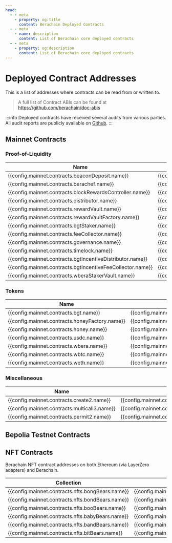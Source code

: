 ```yaml
---
head:
  - - meta
    - property: og:title
      content: Berachain Deployed Contracts
  - - meta
    - name: description
      content: List of Berachain core deployed contracts
  - - meta
    - property: og:description
      content: List of Berachain core deployed contracts
---
```


<script setup>
  import config from '@berachain/config/constants.json';
</script>

# Deployed Contract Addresses

This is a list of addresses where contracts can be read from or written to.

> A full list of Contract ABIs can be found at https://github.com/berachain/doc-abis

:::info
Deployed contracts have received several audits from various parties.
All audit reports are publicly available on [Github](https://github.com/berachain/security-audits).
:::

## Mainnet Contracts

### Proof-of-Liquidity

| Name                                                                                                                              | Address                                                                                                                                                                                               | ABI                                                                                                                                               |
| --------------------------------------------------------------------------------------------------------------------------------- | ----------------------------------------------------------------------------------------------------------------------------------------------------------------------------------------------------- | ------------------------------------------------------------------------------------------------------------------------------------------------- |
| <a :href="config.mainnet.contracts.beaconDeposit.docsUrl">{{config.mainnet.contracts.beaconDeposit.name}}</a>                     | <a target="_blank" :href="config.mainnet.dapps.berascan.url + 'address/' + config.mainnet.contracts.beaconDeposit.address">{{config.mainnet.contracts.beaconDeposit.address}}</a>                     | <a target="_blank" v-if=config.mainnet.contracts.beaconDeposit.abi :href="config.mainnet.contracts.beaconDeposit.abi">ABI</a>                     |
| <a :href="config.mainnet.contracts.berachef.docsUrl">{{config.mainnet.contracts.berachef.name}}</a>                               | <a target="_blank" :href="config.mainnet.dapps.berascan.url + 'address/' + config.mainnet.contracts.berachef.address">{{config.mainnet.contracts.berachef.address}}</a>                               | <a target="_blank" v-if=config.mainnet.contracts.berachef.abi :href="config.mainnet.contracts.berachef.abi">ABI</a>                               |
| <a :href="config.mainnet.contracts.blockRewardsController.docsUrl">{{config.mainnet.contracts.blockRewardsController.name}}</a>   | <a target="_blank" :href="config.mainnet.dapps.berascan.url + 'address/' + config.mainnet.contracts.blockRewardsController.address">{{config.mainnet.contracts.blockRewardsController.address}}</a>   | <a target="_blank" v-if=config.mainnet.contracts.blockRewardsController.abi :href="config.mainnet.contracts.blockRewardsController.abi">ABI</a>   |
| <a :href="config.mainnet.contracts.distributor.docsUrl">{{config.mainnet.contracts.distributor.name}}</a>                         | <a target="_blank" :href="config.mainnet.dapps.berascan.url + 'address/' + config.mainnet.contracts.distributor.address">{{config.mainnet.contracts.distributor.address}}</a>                         | <a target="_blank" v-if=config.mainnet.contracts.distributor.abi :href="config.mainnet.contracts.distributor.abi">ABI</a>                         |
| <a :href="config.mainnet.contracts.rewardVault.docsUrl">{{config.mainnet.contracts.rewardVault.name}}</a>                         | <a target="_blank" :href="config.mainnet.dapps.berascan.url + 'address/' + config.mainnet.contracts.rewardVault.address">{{config.mainnet.contracts.rewardVault.address}}</a>                         | <a target="_blank" v-if=config.mainnet.contracts.rewardVault.abi :href="config.mainnet.contracts.rewardVault.abi">ABI</a>                         |
| <a :href="config.mainnet.contracts.rewardVaultFactory.docsUrl">{{config.mainnet.contracts.rewardVaultFactory.name}}</a>           | <a target="_blank" :href="config.mainnet.dapps.berascan.url + 'address/' + config.mainnet.contracts.rewardVaultFactory.address">{{config.mainnet.contracts.rewardVaultFactory.address}}</a>           | <a target="_blank" v-if=config.mainnet.contracts.rewardVaultFactory.abi :href="config.mainnet.contracts.rewardVaultFactory.abi">ABI</a>           |
| <a :href="config.mainnet.contracts.bgtStaker.docsUrl">{{config.mainnet.contracts.bgtStaker.name}}</a>                             | <a target="_blank" :href="config.mainnet.dapps.berascan.url + 'address/' + config.mainnet.contracts.bgtStaker.address">{{config.mainnet.contracts.bgtStaker.address}}</a>                             | <a target="_blank" v-if=config.mainnet.contracts.bgtStaker.abi :href="config.mainnet.contracts.bgtStaker.abi">ABI</a>                             |
| <a :href="config.mainnet.contracts.feeCollector.docsUrl">{{config.mainnet.contracts.feeCollector.name}}</a>                       | <a target="_blank" :href="config.mainnet.dapps.berascan.url + 'address/' + config.mainnet.contracts.feeCollector.address">{{config.mainnet.contracts.feeCollector.address}}</a>                       | <a target="_blank" v-if=config.mainnet.contracts.feeCollector.abi :href="config.mainnet.contracts.feeCollector.abi">ABI</a>                       |
| <a :href="config.mainnet.contracts.governance.docsUrl">{{config.mainnet.contracts.governance.name}}</a>                           | <a target="_blank" :href="config.mainnet.dapps.berascan.url + 'address/' + config.mainnet.contracts.governance.address">{{config.mainnet.contracts.governance.address}}</a>                           | <a target="_blank" v-if=config.mainnet.contracts.governance.abi :href="config.mainnet.contracts.governance.abi">ABI</a>                           |
| <a :href="config.mainnet.contracts.timelock.docsUrl">{{config.mainnet.contracts.timelock.name}}</a>                               | <a target="_blank" :href="config.mainnet.dapps.berascan.url + 'address/' + config.mainnet.contracts.timelock.address">{{config.mainnet.contracts.timelock.address}}</a>                               | <a target="_blank" v-if=config.mainnet.contracts.timelock.abi :href="config.mainnet.contracts.timelock.abi">ABI</a>                               |
| <a :href="config.mainnet.contracts.bgtIncentiveDistributor.docsUrl">{{config.mainnet.contracts.bgtIncentiveDistributor.name}}</a> | <a target="_blank" :href="config.mainnet.dapps.berascan.url + 'address/' + config.mainnet.contracts.bgtIncentiveDistributor.address">{{config.mainnet.contracts.bgtIncentiveDistributor.address}}</a> | <a target="_blank" v-if=config.mainnet.contracts.bgtIncentiveDistributor.abi :href="config.mainnet.contracts.bgtIncentiveDistributor.abi">ABI</a> |
| <a :href="config.mainnet.contracts.bgtIncentiveFeeCollector.docsUrl">{{config.mainnet.contracts.bgtIncentiveFeeCollector.name}}</a> | <a target="_blank" :href="config.mainnet.dapps.berascan.url + 'address/' + config.mainnet.contracts.bgtIncentiveFeeCollector.address">{{config.mainnet.contracts.bgtIncentiveFeeCollector.address}}</a> | <a target="_blank" v-if=config.mainnet.contracts.bgtIncentiveFeeCollector.abi :href="config.mainnet.contracts.bgtIncentiveFeeCollector.abi">ABI</a> |
| <a :href="config.mainnet.contracts.wberaStakerVault.docsUrl">{{config.mainnet.contracts.wberaStakerVault.name}}</a> | <a target="_blank" :href="config.mainnet.dapps.berascan.url + 'address/' + config.mainnet.contracts.wberaStakerVault.address">{{config.mainnet.contracts.wberaStakerVault.address}}</a> | <a target="_blank" v-if=config.mainnet.contracts.wberaStakerVault.abi :href="config.mainnet.contracts.wberaStakerVault.abi">ABI</a> |

### Tokens

| Name                                                                                                        | Address                                                                                                                                                                         | ABI                                                                                                                         |
| ----------------------------------------------------------------------------------------------------------- | ------------------------------------------------------------------------------------------------------------------------------------------------------------------------------- | --------------------------------------------------------------------------------------------------------------------------- |
| <a :href="config.mainnet.contracts.bgt.docsUrl">{{config.mainnet.contracts.bgt.name}}</a>                   | <a target="_blank" :href="config.mainnet.dapps.berascan.url + 'address/' + config.mainnet.contracts.bgt.address">{{config.mainnet.contracts.bgt.address}}</a>                   | <a target="_blank" v-if=config.mainnet.contracts.bgt.abi :href="config.mainnet.contracts.bgt.abi">ABI</a>                   |
| <a :href="config.mainnet.contracts.honeyFactory.docsUrl">{{config.mainnet.contracts.honeyFactory.name}}</a> | <a target="_blank" :href="config.mainnet.dapps.berascan.url + 'address/' + config.mainnet.contracts.honeyFactory.address">{{config.mainnet.contracts.honeyFactory.address}}</a> | <a target="_blank" v-if=config.mainnet.contracts.honeyFactory.abi :href="config.mainnet.contracts.honeyFactory.abi">ABI</a> |
| <a :href="config.mainnet.contracts.honey.docsUrl">{{config.mainnet.contracts.honey.name}}</a>               | <a target="_blank" :href="config.mainnet.dapps.berascan.url + 'address/' + config.mainnet.contracts.honey.address">{{config.mainnet.contracts.honey.address}}</a>               | <a target="_blank" v-if=config.mainnet.contracts.honey.abi :href="config.mainnet.contracts.honey.abi">ABI</a>               |
| <a :href="config.mainnet.contracts.usdc.docsUrl">{{config.mainnet.contracts.usdc.name}}</a>                 | <a target="_blank" :href="config.mainnet.dapps.berascan.url + 'address/' + config.mainnet.contracts.usdc.address">{{config.mainnet.contracts.usdc.address}}</a>                 | <a target="_blank" v-if=config.mainnet.contracts.usdc.abi :href="config.mainnet.contracts.usdc.abi">ABI</a>                 |
| <a :href="config.mainnet.contracts.wbera.docsUrl">{{config.mainnet.contracts.wbera.name}}</a>               | <a target="_blank" :href="config.mainnet.dapps.berascan.url + 'address/' + config.mainnet.contracts.wbera.address">{{config.mainnet.contracts.wbera.address}}</a>               | <a target="_blank" v-if=config.mainnet.contracts.wbera.abi :href="config.mainnet.contracts.wbera.abi">ABI</a>               |
| <a :href="config.mainnet.contracts.wbtc.docsUrl">{{config.mainnet.contracts.wbtc.name}}</a>                 | <a target="_blank" :href="config.mainnet.dapps.berascan.url + 'address/' + config.mainnet.contracts.wbtc.address">{{config.mainnet.contracts.wbtc.address}}</a>                 | <a target="_blank" v-if=config.mainnet.contracts.wbtc.abi :href="config.mainnet.contracts.wbtc.abi">ABI</a>                 |
| <a :href="config.mainnet.contracts.weth.docsUrl">{{config.mainnet.contracts.weth.name}}</a>                 | <a target="_blank" :href="config.mainnet.dapps.berascan.url + 'address/' + config.mainnet.contracts.weth.address">{{config.mainnet.contracts.weth.address}}</a>                 | <a target="_blank" v-if=config.mainnet.contracts.weth.abi :href="config.mainnet.contracts.weth.abi">ABI</a>                 |

### Miscellaneous

| Name                                                                                                    | Address                                                                                                                                                                     | ABI                                                                                                                     |
| ------------------------------------------------------------------------------------------------------- | --------------------------------------------------------------------------------------------------------------------------------------------------------------------------- | ----------------------------------------------------------------------------------------------------------------------- |
| <a :href="config.mainnet.contracts.create2.docsUrl">{{config.mainnet.contracts.create2.name}}</a>       | <a target="_blank" :href="config.mainnet.dapps.berascan.url + 'address/' + config.mainnet.contracts.create2.address">{{config.mainnet.contracts.create2.address}}</a>       | <a target="_blank" v-if=config.mainnet.contracts.create2.abi :href="config.mainnet.contracts.create2.abi">ABI</a>       |
| <a :href="config.mainnet.contracts.multicall3.docsUrl">{{config.mainnet.contracts.multicall3.name}}</a> | <a target="_blank" :href="config.mainnet.dapps.berascan.url + 'address/' + config.mainnet.contracts.multicall3.address">{{config.mainnet.contracts.multicall3.address}}</a> | <a target="_blank" v-if=config.mainnet.contracts.multicall3.abi :href="config.mainnet.contracts.multicall3.abi">ABI</a> |
| <a :href="config.mainnet.contracts.permit2.docsUrl">{{config.mainnet.contracts.permit2.name}}</a>       | <a target="_blank" :href="config.mainnet.dapps.berascan.url + 'address/' + config.mainnet.contracts.permit2.address">{{config.mainnet.contracts.permit2.address}}</a>       | <a target="_blank" v-if=config.mainnet.contracts.permit2.abi :href="config.mainnet.contracts.permit2.abi">ABI</a>       |

## Bepolia Testnet Contracts

<script>
const render_groups = {
  "Proof of Liquidity": config.contracts.pol,
  "Tokens": config.contracts.tokens,
  "Other": config.contracts.other
}
</script>

<template v-for="(contracts, title) in render_groups">
  <h3>{{ title }}</h3>

  <table>
    <thead><tr><th>Name</th><th>Bepolia</th><th>ABI</th></tr></thead>
    <tbody>
      <template v-for="(sc, key) in contracts">
        <template v-if="sc['bepolia-address']">
          <tr>
            <td><template v-if="sc['docsUrl']"><a :href="sc.docsUrl">{{ sc.name }}</a></template><template v-else><b>{{ sc.name }}</b></template></td>
            <td>
              <a target="_blank" :href="config.bepolia.dapps.beratrail.url + 'address/' + sc['bepolia-address']">{{sc['bepolia-address']}}</a>
            </td> 
            <td><template v-if="sc?.abi"><a :href="sc.abi">ABI</a></template></td>
          </tr>
        </template>
      </template>
    </tbody>
  </table>
</template>

## NFT Contracts

Berachain NFT contract addresses on both Ethereum (via LayerZero adapters) and Berachain.

| Collection                                       | Ethereum Adapter                                                                                                                                                                     | Berachain Address                                                                                                                                                                                     |
| ------------------------------------------------ | ------------------------------------------------------------------------------------------------------------------------------------------------------------------------------------ | ----------------------------------------------------------------------------------------------------------------------------------------------------------------------------------------------------- |
| {{config.mainnet.contracts.nfts.bongBears.name}} | <a target="_blank" :href="'https://etherscan.io/address/' + config.mainnet.contracts.nfts.bongBears.ethereumAddress">{{config.mainnet.contracts.nfts.bongBears.ethereumAddress}}</a> | <a target="_blank" :href="config.mainnet.dapps.berascan.url + 'address/' + config.mainnet.contracts.nfts.bongBears.berachainAddress">{{config.mainnet.contracts.nfts.bongBears.berachainAddress}}</a> |
| {{config.mainnet.contracts.nfts.bondBears.name}} | <a target="_blank" :href="'https://etherscan.io/address/' + config.mainnet.contracts.nfts.bondBears.ethereumAddress">{{config.mainnet.contracts.nfts.bondBears.ethereumAddress}}</a> | <a target="_blank" :href="config.mainnet.dapps.berascan.url + 'address/' + config.mainnet.contracts.nfts.bondBears.berachainAddress">{{config.mainnet.contracts.nfts.bondBears.berachainAddress}}</a> |
| {{config.mainnet.contracts.nfts.booBears.name}}  | <a target="_blank" :href="'https://etherscan.io/address/' + config.mainnet.contracts.nfts.booBears.ethereumAddress">{{config.mainnet.contracts.nfts.booBears.ethereumAddress}}</a>   | <a target="_blank" :href="config.mainnet.dapps.berascan.url + 'address/' + config.mainnet.contracts.nfts.booBears.berachainAddress">{{config.mainnet.contracts.nfts.booBears.berachainAddress}}</a>   |
| {{config.mainnet.contracts.nfts.babyBears.name}} | <a target="_blank" :href="'https://etherscan.io/address/' + config.mainnet.contracts.nfts.babyBears.ethereumAddress">{{config.mainnet.contracts.nfts.babyBears.ethereumAddress}}</a> | <a target="_blank" :href="config.mainnet.dapps.berascan.url + 'address/' + config.mainnet.contracts.nfts.babyBears.berachainAddress">{{config.mainnet.contracts.nfts.babyBears.berachainAddress}}</a> |
| {{config.mainnet.contracts.nfts.bandBears.name}} | <a target="_blank" :href="'https://etherscan.io/address/' + config.mainnet.contracts.nfts.bandBears.ethereumAddress">{{config.mainnet.contracts.nfts.bandBears.ethereumAddress}}</a> | <a target="_blank" :href="config.mainnet.dapps.berascan.url + 'address/' + config.mainnet.contracts.nfts.bandBears.berachainAddress">{{config.mainnet.contracts.nfts.bandBears.berachainAddress}}</a> |
| {{config.mainnet.contracts.nfts.bitBears.name}}  | <a target="_blank" :href="'https://etherscan.io/address/' + config.mainnet.contracts.nfts.bitBears.ethereumAddress">{{config.mainnet.contracts.nfts.bitBears.ethereumAddress}}</a>   | <a target="_blank" :href="config.mainnet.dapps.berascan.url + 'address/' + config.mainnet.contracts.nfts.bitBears.berachainAddress">{{config.mainnet.contracts.nfts.bitBears.berachainAddress}}</a>   |
